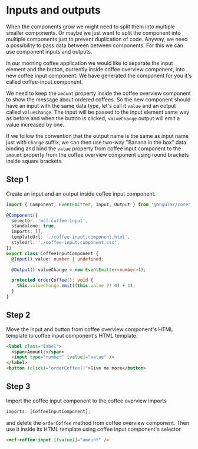 # Inputs and outputs

When the components grow we might need to split them into multiple smaller components. Or maybe we
just want to split the component into multiple components just to prevent duplication of code.
Anyway, we need a possibility to pass data between between components. For this we can use component
inputs and outputs.

In our morning coffee application we would like to separate the input element and the button,
currently inside coffee overview component, into new coffee input component. We have generated the
component for you it's called coffee-input.component.

We need to keep the `amount` property inside the coffee overview component to show the message about
ordered coffees. So the new component should have an input with the same data type, let's call it
`value` and an output called `valueChange`. The input will be passed to the input element same
way as before and when the button is clicked, `valueChange` output will emit a value increased by
one.

If we follow the convention that the output name is the same as input name just with `Change` suffix,
we can then use two-way "Banana in the box" data binding and bind the `value` property from coffee
input component to the `amount` property from the coffee overview component using round brackets
inside square brackets.

## Step 1

Create an input and an output inside coffee input component.

```typescript
import { Component, EventEmitter, Input, Output } from '@angular/core';

@Component({
  selector: 'mcf-coffee-input',
  standalone: true,
  imports: [],
  templateUrl: './coffee-input.component.html',
  styleUrl: './coffee-input.component.css',
})
export class CoffeeInputComponent {
  @Input() value: number | undefined;

  @Output() valueChange = new EventEmitter<number>();

  protected orderCoffee(): void {
    this.valueChange.emit((this.value ?? 0) + 1);
  }
}
```

## Step 2

Move the input and button from coffee overview component's HTML template to coffee input component's
HTML template.

```html
<label class="label">
  <span>Amount:</span>
  <input type="number" [value]="value" />
</label>
<button (click)="orderCoffee()">Give me more</button>
```

## Step 3

Import the coffee input component to the coffee overview imports

```typescript
imports: [CoffeeInputComponent],
```

and delete the `orderCoffee` method from coffee overview component. Then use it inside its HTML
template using coffee input component's selector

```html
<mcf-coffee-input [(value)]="amount" />
```
